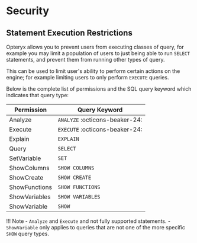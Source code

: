 # Security

## Statement Execution Restrictions

Opteryx allows you to prevent users from executing classes of query, for example you may limit a population of users to just being able to run `SELECT` statements, and prevent them from running other types of query.

This can be used to limit user's ability to perform certain actions on the engine; for example limiting users to only perform `EXECUTE` queries.

Below is the complete list of permissions and the SQL query keyword which indicates that query type:

Permission    | Query Keyword
------------- | -------------------
Analyze       | `ANALYZE` :octicons-beaker-24: 
Execute       | `EXECUTE` :octicons-beaker-24: 
Explain       | `EXPLAIN`
Query         | `SELECT`
SetVariable   | `SET`
ShowColumns   | `SHOW COLUMNS`
ShowCreate    | `SHOW CREATE`
ShowFunctions | `SHOW FUNCTIONS`
ShowVariables | `SHOW VARIABLES`
ShowVariable  | `SHOW`

!!! Note
    - `Analyze` and `Execute` and not fully supported statements.
    - `ShowVariable` only applies to queries that are not one of the more specific `SHOW` query types.